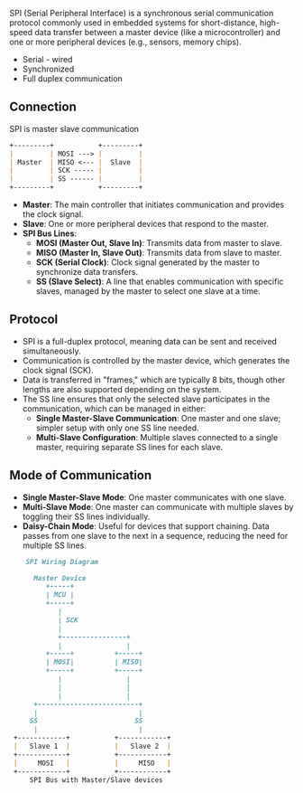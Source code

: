 SPI (Serial Peripheral Interface) is a synchronous serial communication protocol commonly used in embedded systems for short-distance, high-speed data transfer between a master device (like a microcontroller) and one or more peripheral devices (e.g., sensors, memory chips).
- Serial - wired
- Synchronized
- Full duplex communication

## Connection
SPI is master slave communication

``` markdown
+---------+           +---------+
|         | MOSI ---> |         |
| Master  | MISO <--- |  Slave  |
|         | SCK ----- |         |
|         | SS ------ |         |
+---------+           +---------+
```

- **Master**: The main controller that initiates communication and provides the clock signal.
- **Slave**: One or more peripheral devices that respond to the master.
- **SPI Bus Lines**:
    - **MOSI (Master Out, Slave In)**: Transmits data from master to slave.
    - **MISO (Master In, Slave Out)**: Transmits data from slave to master.
    - **SCK (Serial Clock)**: Clock signal generated by the master to synchronize data transfers.
    - **SS (Slave Select)**: A line that enables communication with specific slaves, managed by the master to select one slave at a time.

## Protocol
- SPI is a full-duplex protocol, meaning data can be sent and received simultaneously.
- Communication is controlled by the master device, which generates the clock signal (SCK).
- Data is transferred in "frames," which are typically 8 bits, though other lengths are also supported depending on the system.
- The SS line ensures that only the selected slave participates in the communication, which can be managed in either:
    - **Single Master-Slave Communication**: One master and one slave; simpler setup with only one SS line needed.
    - **Multi-Slave Configuration**: Multiple slaves connected to a single master, requiring separate SS lines for each slave.
## Mode of Communication
- **Single Master-Slave Mode**: One master communicates with one slave.
- **Multi-Slave Mode**: One master can communicate with multiple slaves by toggling their SS lines individually.
- **Daisy-Chain Mode**: Useful for devices that support chaining. Data passes from one slave to the next in a sequence, reducing the need for multiple SS lines.

``` md
	SPI Wiring Diagram

	  Master Device
		 +-----+
		 | MCU |
		 +-----+
			|
			| SCK
			|
			+----------------+
			|                |
		 +-----+          +-----+
		 | MOSI|          | MISO|
		 +-----+          +-----+
			|                |
			|                |
			|                |
	  +-------------------------+
	  |                         |
	 SS                        SS
	  |                         |
 +------------+           +------------+
 |   Slave 1  |           |   Slave 2  |
 +------------+           +------------+
 |     MOSI   |           |     MISO   |
 +------------+           +------------+
	 SPI Bus with Master/Slave devices

```